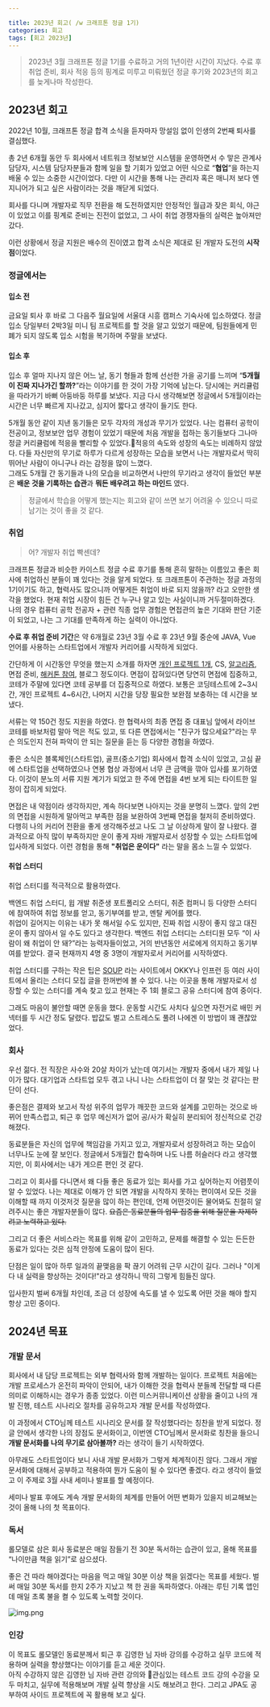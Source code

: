 ```yaml
---

title: 2023년 회고( /w 크래프톤 정글 1기)
categories: 회고
tags: [회고 2023년]
---
```



> 2023년 3월 크래프톤 정글 1기를 수료하고 거의 1년이란 시간이 지났다. 수료 후 취업 준비, 회사 적응 등의 핑계로 미루고 미뤄웠던 정글 후기와 2023년의 회고를 늦게나마 작성한다.

## 2023년 회고
2022년 10월, 크래프톤 정글 합격 소식을 듣자마자 망설임 없이 인생의 2번째 퇴사를 결심했다.

총 2년 6개월 동안 두 회사에서 네트워크 정보보안 시스템을 운영하면서 수 맣은 관계사 담당자, 시스템 담당자분들과 함께 일을 할 기회가 있었고 어떤 식으로 “**협업**”을 하는지 배울 수 있는 소중한 시간이었다. 다만 이 시간을 통해 나는 관리자 혹은 매니저 보다 엔지니어가 되고 싶은 사람이라는 것을 깨닫게 되었다.

회사를 다니며 개발자로 직무 전환을 해 도전하였지만 안정적인 월급과 잦은 회식, 야근이 있었고 이를 핑계로 준비는 진전이 없었고, 그 사이 취업 경쟁자들의 실력은 높아져만 갔다.

이런 상황에서 정글 지원은 배수의 진이였고 합격 소식은 제대로 된 개발자 도전의 **시작점**이었다.

### 정글에서는
#### 입소 전
금요일 퇴사 후 바로 그 다음주 월요일에 서울대 시흥 캠퍼스 기숙사에 입소하였다. 정글 입소 당일부터 2박3일 미니 팀 프로젝트를 할 것을 알고 있었기 때문에,  팀원들에게 민폐가 되지 않도록 입소 시험을 복기하며 주말을 보냈다.

#### 입소 후
입소 후 얼마 지나지 않은 어느 날, 동기 형들과 함께 선선한 가을 공기를 느끼며 “**5개월이 진짜 지나가긴 할까?**”라는 이야기를 한 것이 가장 기억에 남는다. 당시에는 커리큘럼을 따라가기 바뻐 아둥바둥 하루를 보냈다. 지금 다시 생각해보면 정글에서 5개월이라는 시간은 너무 빠르게 지나갔고, 심지어 짧다고 생각이 들기도 한다.

5개월 동안 같이 지낸 동기들은 모두 각자의 개성과 무기가 있었다. 나는 컴퓨터 공학이 전공이고, 정보보안 업무 경험이 있었기 때문에 처음 개발을 접하는 동기들보다 그나마 정글 커리큘럼에 적응을 빨리할 수 있었다.적응의 속도와 성장의 속도는 비례하지 않았다. 다들 자신만의 무기로 하루가 다르게 성장하는 모습을 보면서 나는 개발자로서 딱히 뛰어난 사람이 아니구나 라는 감정을 많이 느꼈다.  
그래도 5개월 간 동기들과 나의 모습을 비교하면서 나만의 무기라고 생각이 들었던 부분은 **배운 것을 기록하는 습관**과 **뭐든 배우려고 하는 마인드** 였다.

> 정글에서 학습을 어떻게 했는지는 회고와 같이 쓰면 보기 어려울 수 있으니 따로 남기는 것이 좋을 것 같다.

### 취업
> 어?  개발자 취업 빡센데?

크래프톤 정글과 비슷한 카이스트 정글 수료 후기를 통해 흔히 말하는 이름있고 좋은 회사에 취업하신 분들이 꽤 있다는 것을 알게 되었다. 또 크래프톤이 주관하는 정글 과정의 1기이기도 하고, 협력사도 많으니까 어떻게든 취업이 바로 되지 않을까? 라고 오만한 생각을 했었다. 현재 취업 시장이 힘든 건 누구나 알고 있는 사실이니까 거두절미하겠다. 나의 경우 컴퓨터 공학 전공자 + 관련 직종 업무 경험은 면접관의 높은 기대와 판단 기준이 되었고, 나는 그 기대를 만족하게 하는 실력이 아니었다.

**수료 후 취업 준비 기간**은 약 6개월로 23년 3월 수료 후 23년 9월 중순에 JAVA, Vue 언어를 사용하는 스타트업에서 개발자 커리어를 시작하게 되었다.

간단하게 이 시간동안 무엇을 했는지 소개를 하자면  [개인 프로젝트 1개](https://jeonje.github.io/multi_board_erd.html), CS, [알고리즘](https://www.notion.so/12bc812ed1cb4412848d2a1f05862982?v=2963389713684adc9b77a38d8d4d402b), 면접 준비, [해커톤 참여](https://jeonje.github.io/sojuton.html), 블로그 정도이다. 면접이 잡혀있다면 당연히 면접에 집중하고, 코테가 주말에 있다면 코테 공부를 더 집중적으로 하였다. 보통은 코딩테스트에 2~3시간, 개인 프로젝트 4~6시간, 나머지 시간을 당장 필요한 보완점 보충하는 데 시간을 보냈다.

서류는 약 150건 정도 지원을 하였다. 한 협력사의 최종 면접 중 대표님 앞에서 라이브 코테를 바보처럼 말아 먹은 적도 있고, 또 다른 면접에서는 "친구가 많으세요?"라는 무슨 의도인지 전혀 파악이 안 되는 질문을 듣는 등 다양한 경험을 하였다.

좋은 소식은 블록체인(스타트업), 골프(중소기업) 회사에서 합격 소식이 있었고, 고심 끝에 스타트업을 선택하였으나 연봉 협상 과정에서 너무 큰 금액을 깎아 입사를 포기하였다. 이것이 분노의 서류 지원 계기가 되었고 한 주에 면접을 4번 보게 되는 타이트한 일정이 잡히게 되었다.

면접은 내 약점이라 생각하지만, 계속 하다보면 나아지는 것을 분명히 느꼈다. 앞의 2번의 면접을 시원하게 말아먹고 부족한 점을 보완하여 3번째 면접을 철저히 준비하였다. 다행히 나의 커리어 전환을 좋게 생각해주셨고 나도 그 날 이상하게 말이 잘 나왔다. 결과적으로 아직 많이 부족하지만 운이 좋게 자바 개발자로서 성장할 수 있는 스타트업에 입사하게 되었다. 이런 경험을 통해 **"취업은 운이다"** 라는 말을 몸소 느낄 수 있었다.

#### 취업 스터디
취업 스터디를 적극적으로 활용하였다.

백엔드 취업 스터디, 윕 개발 취준생 포트폴리오 스터디, 취준 컴퍼니 등 다양한 스터디에 참여하여 취업 정보를 얻고, 동기부여를 받고, 멘탈 케어를 했다.  
취업이 길어지는 이유는 내가 못 해서일 수도 있지만, 진짜 취업 시장이 좋지 않고 대진 운이 좋지 않아서 일 수도 있다고 생각한다. 백엔드 취업 스터디는 스터디원 모두 “이 사람이 왜 취업이 안 돼?”라는 능력자들이었고, 거의 반년동안 서로에게 의지하고 동기부여를 받았다. 결국 현재까지 4명 중 3명이 개발자로서 커리어를 시작하였다.

취업 스터디를 구하는 작은 팁은 [SOUP](https://soup.pw/) 라는 사이트에서 OKKY나 인프런 등 여러 사이트에서 올리는 스터디 모집 글을 한꺼번에 볼 수 있다. 나는 이곳을 통해 개발자로서 성장할 수 있는 스터디를 계속 찾고 있고 현재는 주 1회 블로그 공유 스터디에 참여 중이다.

그래도 마음이 불안할 때면 운동을 했다. 운동할 시간도 사치다 싶으면 자전거로 배민 커넥터를 두 시간 정도 달렸다. 밥값도 벌고 스트레스도 풀려 나에겐 이 방법이 꽤 괜찮았었다.

### 회사
우선 젊다. 전 직장은 사수와 20살 차이가 났는데 여기서는 개발자 중에서 내가 제일 나이가 많다. 대기업과 스타트업 모두 겪고 나니 나는 스타트업이 더 잘 맞는 것 같다는 판단이 선다.

좋은점은 결제와 보고서 작성 위주의 업무가 깨끗한 코드와 설계를 고민하는 것으로 바뀌어 만족스럽고, 퇴근 후 업무 메신저가 없어 공/사가 확실히 분리되어 정신적으로 건강해졌다.

동료분들은 자신의 업무에 책임감을 가지고 있고, 개발자로서 성장하려고 하는 모습이 너무나도 눈에 잘 보인다. 정글에서 5개월간 합숙하며 나도 나름 허슬러다 라고 생각했지만, 이 회사에서는 내가 게으른 편인 것 같다.

그리고 이 회사를 다니면서 왜 다들 좋은 동료가 있는 회사를 가고 싶어하는지 어렴풋이 알 수 있었다.
나는 제대로 이해가 안 되면 개발을 시작하지 못하는 편이여서 모든 것을 이해할 때 까지 이것저것 질문을 많이 하는 편인데, 언제 어떤것이든 물어봐도 친절히 알려주시는 좋은 개발자분들이 많다. ~~요즘은 동료분들의 업무 집중을 위해 질문을 자제하려고 노력하고 있다.~~

그리고 더 좋은 서비스라는 목표를 위해 같이 고민하고, 문제를 해결할 수 있는 든든한 동료가 있다는 것은 심적 안정에 도움이 많이 된다.

단점은 일이 많아 하루 일과의 끝맺음을 팍 끊기 어려워 근무 시간이 길다. 그러나 "이게 다 내 실력을 향상하는 것이다!"라고 생각하니 딱히 그렇게 힘들진 않다.

입사한지 벌써 6개월 차인데, 조금 더 성장에 속도를 낼 수 있도록 어떤 것을 해야 할지 항상 고민 중이다.

## 2024년 목표
### 개발 문서
회사에서 내 담당 프로젝트는 외부 협력사와 함께 개발하는 일이다. 프로젝트 처음에는 개발 프로세스가 온전히 파악이 안되어, 내가 이해한 것을 협력사 분들께 전달할 때 다른 의미로 이해하시는 경우가 종종 있었다. 이런 미스커뮤니케이션 상황을 줄이고 나의 개발 진행, 테스트 시나리오 절차를 공유하고자 개발 문서를 작성하였다.

이 과정에서 CTO님께 테스트 시나리오 문서를 잘 작성했다라는 칭찬을 받게 되었다. 정글 안에서 생각한 나의 장점도 문서화이고, 이번엔 CTO님께서 문서화로 칭찬을 들으니 **개발 문서화를 나의 무기로 삼아볼까?** 라는 생각이 들기 시작하였다.

아무래도 스타트업이다 보니 사내 개발 문서화가 그렇게 체계적이진 않다. 그래서 개발 문서화에 대해서 공부하고 적용하여 뭔가 도움이 될 수 있다면 좋겠다. 라고 생각이 들었고 이 주제로 3월 사내 세미나 발표를 할 예정이다.

세미나 발표 후에도 계속 개발 문서화의 체계를 만들어 어떤 변화가 있을지 비교해보는 것이 올해 나의 첫 목표이다.

### 독서
롤모델로 삼은 회사 동료분은 매일 잠들기 전 30분 독서하는 습관이 있고, 올해 목표를 “나이만큼 책을 읽기”로 삼으셨다.

좋은 건 따라 해야겠다는 마음을 먹고 매일 30분 이상 책을 읽겠다는 목표를 세웠다. 벌써 매일 30분 독서를 한지 2주가 지났고 책 한 권을 독파하였다. 아래는 루틴 기록 앱인데 매일 초록 불을 켤 수 있도록 노력할 것이다.

![img.png](/assets/img/routine.png)

### 인강
이 목표도 롤모델인 동료분께서 퇴근 후 김영한 님 자바 강의를 수강하고 실무 코드에 적용하며 실력을 향상했다는 이야기를 듣고 세운 것이다.  
아직 수강하지 않은 김영한 님 자바 관련 강의와 관심있는 테스트 코드 강의 수강을 모두 마치고, 실무에  적용해보며 개발 실력 향상을 시도 해보려고 한다. 그리고 JPA도 공부하여 사이드 프로젝트에 꼭 활용해 보고 싶다.







